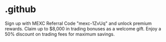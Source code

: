 # .github
Sign up with MEXC Referral Code "mexc-1ZvUq" and unlock premium rewards. Claim up to $8,000 in trading bonuses as a welcome gift. Enjoy a 50% discount on trading fees for maximum savings.
